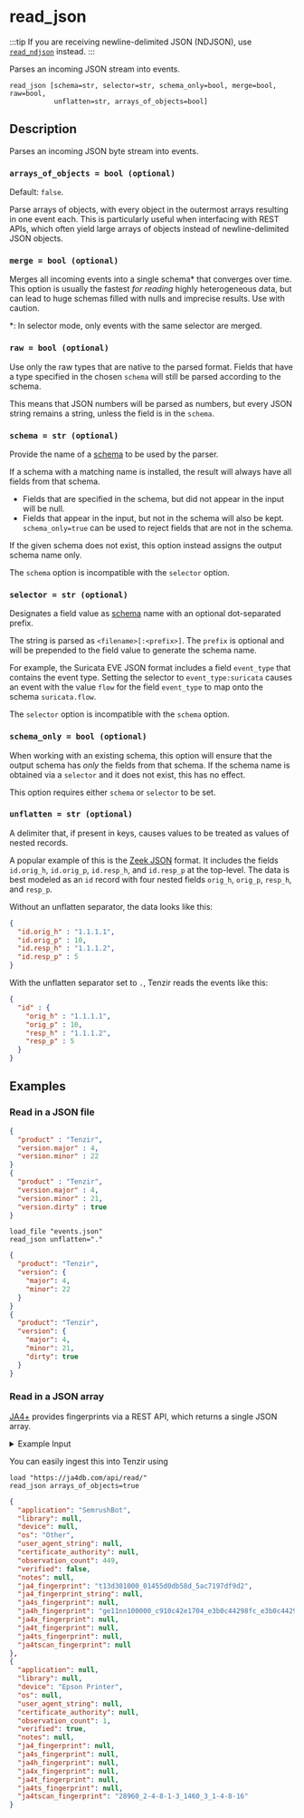 # read_json

:::tip
If you are receiving newline-delimited JSON (NDJSON), use [`read_ndjson`](read_ndjson) instead.
:::

Parses an incoming JSON stream into events.

```tql
read_json [schema=str, selector=str, schema_only=bool, merge=bool, raw=bool,
           unflatten=str, arrays_of_objects=bool]
```


## Description

Parses an incoming JSON byte stream into events.

### `arrays_of_objects = bool (optional)`

Default: `false`.

Parse arrays of objects, with every object in the outermost arrays resulting in
one event each. This is particularly useful when interfacing with REST APIs,
which often yield large arrays of objects instead of newline-delimited JSON
objects.

### `merge = bool (optional)`

Merges all incoming events into a single schema\* that converges over time. This
option is usually the fastest *for reading* highly heterogeneous data, but can
lead
to huge schemas filled with nulls and imprecise results. Use with caution.

\*: In selector mode, only events with the same selector are merged.

### `raw = bool (optional)`

Use only the raw types that are native to the parsed format. Fields that have a type
specified in the chosen `schema` will still be parsed according to the schema.

This means that JSON numbers will be parsed as numbers,
but every JSON string remains a string, unless the field is in the `schema`.

### `schema = str (optional)`

Provide the name of a [schema](../../data-model/schemas.md) to be used by the
parser.

If a schema with a matching name is installed, the result will always have
all fields from that schema.
* Fields that are specified in the schema, but did not appear in the input will be null.
* Fields that appear in the input, but not in the schema will also be kept. `schema_only=true`
can be used to reject fields that are not in the schema.

If the given schema does not exist, this option instead assigns the output schema name only.

The `schema` option is incompatible with the `selector` option.

### `selector = str (optional)`

Designates a field value as [schema](../../data-model/schemas.md) name with an
optional dot-separated prefix.

The string is parsed as `<filename>[:<prefix>]`. The `prefix` is optional and
will be prepended to the field value to generate the schema name.

For example, the Suricata EVE JSON format includes a field
`event_type` that contains the event type. Setting the selector to
`event_type:suricata` causes an event with the value `flow` for the field
`event_type` to map onto the schema `suricata.flow`.

The `selector` option is incompatible with the `schema` option.

### `schema_only = bool (optional)`

When working with an existing schema, this option will ensure that the output
schema has *only* the fields from that schema. If the schema name is obtained via a `selector`
and it does not exist, this has no effect.

This option requires either `schema` or `selector` to be set.

### `unflatten = str (optional)`

A delimiter that, if present in keys, causes values to be treated as values of
nested records.

A popular example of this is the [Zeek JSON](read_zeek_json.md) format. It includes
the fields `id.orig_h`, `id.orig_p`, `id.resp_h`, and `id.resp_p` at the
top-level. The data is best modeled as an `id` record with four nested fields
`orig_h`, `orig_p`, `resp_h`, and `resp_p`.

Without an unflatten separator, the data looks like this:

```json title="Without unflattening"
{
  "id.orig_h" : "1.1.1.1",
  "id.orig_p" : 10,
  "id.resp_h" : "1.1.1.2",
  "id.resp_p" : 5
}
```

With the unflatten separator set to `.`, Tenzir reads the events like this:

```json title="With 'unflatten'"
{
  "id" : {
    "orig_h" : "1.1.1.1",
    "orig_p" : 10,
    "resp_h" : "1.1.1.2",
    "resp_p" : 5
  }
}
```

## Examples


### Read in a JSON file

```json title="input.json"
{
  "product" : "Tenzir",
  "version.major" : 4,
  "version.minor" : 22
}
{
  "product" : "Tenzir",
  "version.major" : 4,
  "version.minor" : 21,
  "version.dirty" : true
}
```

```tql title="Pipeline"
load_file "events.json"
read_json unflatten="."
```

```json title="Output"
{
  "product": "Tenzir",
  "version": {
    "major": 4,
    "minor": 22
  }
}
{
  "product": "Tenzir",
  "version": {
    "major": 4,
    "minor": 21,
    "dirty": true
  }
}
```

### Read in a JSON array

[JA4+](https://ja4db.com/) provides fingerprints via a REST API, which returns a single JSON array.

<details>
<summary>Example Input</summary>

```json
[
  {
    "application": "SemrushBot",
    "library": null,
    "device": null,
    "os": "Other",
    "user_agent_string": null,
    "certificate_authority": null,
    "observation_count": 449,
    "verified": false,
    "notes": null,
    "ja4_fingerprint": "t13d301000_01455d0db58d_5ac7197df9d2",
    "ja4_fingerprint_string": null,
    "ja4s_fingerprint": null,
    "ja4h_fingerprint": "ge11nn100000_c910c42e1704_e3b0c44298fc_e3b0c44298fc",
    "ja4x_fingerprint": null,
    "ja4t_fingerprint": null,
    "ja4ts_fingerprint": null,
    "ja4tscan_fingerprint": null
  },
  {
    "application": null,
    "library": null,
    "device": "Epson Printer",
    "os": null,
    "user_agent_string": null,
    "certificate_authority": null,
    "observation_count": 1,
    "verified": true,
    "notes": null,
    "ja4_fingerprint": null,
    "ja4s_fingerprint": null,
    "ja4h_fingerprint": null,
    "ja4x_fingerprint": null,
    "ja4t_fingerprint": null,
    "ja4ts_fingerprint": null,
    "ja4tscan_fingerprint": "28960_2-4-8-1-3_1460_3_1-4-8-16"
  },
  ...
]
```

</details>

You can easily ingest this into Tenzir using

```tql title="Pipeline"
load "https://ja4db.com/api/read/"
read_json arrays_of_objects=true
```

```json title="Example Output"
{
  "application": "SemrushBot",
  "library": null,
  "device": null,
  "os": "Other",
  "user_agent_string": null,
  "certificate_authority": null,
  "observation_count": 449,
  "verified": false,
  "notes": null,
  "ja4_fingerprint": "t13d301000_01455d0db58d_5ac7197df9d2",
  "ja4_fingerprint_string": null,
  "ja4s_fingerprint": null,
  "ja4h_fingerprint": "ge11nn100000_c910c42e1704_e3b0c44298fc_e3b0c44298fc",
  "ja4x_fingerprint": null,
  "ja4t_fingerprint": null,
  "ja4ts_fingerprint": null,
  "ja4tscan_fingerprint": null
},
{
  "application": null,
  "library": null,
  "device": "Epson Printer",
  "os": null,
  "user_agent_string": null,
  "certificate_authority": null,
  "observation_count": 1,
  "verified": true,
  "notes": null,
  "ja4_fingerprint": null,
  "ja4s_fingerprint": null,
  "ja4h_fingerprint": null,
  "ja4x_fingerprint": null,
  "ja4t_fingerprint": null,
  "ja4ts_fingerprint": null,
  "ja4tscan_fingerprint": "28960_2-4-8-1-3_1460_3_1-4-8-16"
}
```
